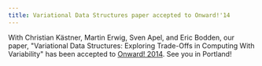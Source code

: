 ```yaml
---
title: Variational Data Structures paper accepted to Onward!'14
---
```


With Christian Kästner, Martin Erwig, Sven Apel, and Eric Bodden, our paper,
"Variational Data Structures: Exploring Trade-Offs in Computing With
Variability" has been accepted to
[Onward! 2014](http://2014.splashcon.org/track/onward2014-papers). See you in
Portland!
